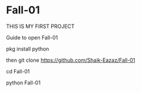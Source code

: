 # Fall-01
THIS IS MY FIRST PROJECT 


Guide to open Fall-01


pkg install python


then git clone https://github.com/Shaik-Eazaz/Fall-01

cd Fall-01


python Fall-01
